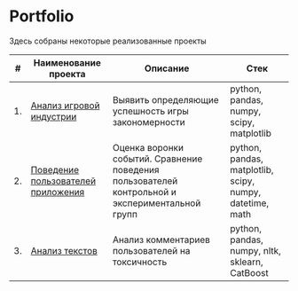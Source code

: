 # Portfolio

Здесь собраны некоторые реализованные проекты

| #    | Наименование проекта                | Описание                                                     | Стек                                                         |
| ---- | ------------------------------------------------------------ | ------------------------------------------------------------ | ------------------------------------------------------------ |
| 1.   | [Анализ игровой индустрии](https://github.com/Mikhail-Netrebin/Portfolio/blob/main/Game%20industry/Game%20industry) | Выявить определяющие успешность игры закономерности | python, pandas, numpy, scipy, matplotlib       |
| 2.   | [Поведение пользователей приложения](https://github.com/aq2003/Portfolio/tree/main/Taxi%20Service](https://github.com/Mikhail-Netrebin/Portfolio/blob/main/Funnel%20of%20events/Funnel%20of%20events)) | Оценка воронки событий. Сравнение поведения пользователей контрольной и экспериментальной групп| python, pandas, matplotlib, scipy, numpy, datetime, math |
| 3.   | [Анализ текстов](https://github.com/aq2003/Portfolio/tree/main/Analyzing%20Texts) | Анализ комментариев пользователей на токсичность             | python, pandas, numpy, nltk, sklearn, CatBoost |
